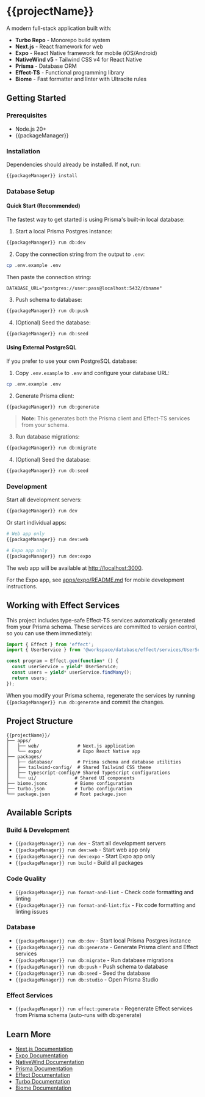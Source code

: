 # {{projectName}}

A modern full-stack application built with:

- **Turbo Repo** - Monorepo build system
- **Next.js** - React framework for web
- **Expo** - React Native framework for mobile (iOS/Android)
- **NativeWind v5** - Tailwind CSS v4 for React Native
- **Prisma** - Database ORM
- **Effect-TS** - Functional programming library
- **Biome** - Fast formatter and linter with Ultracite rules

## Getting Started

### Prerequisites

- Node.js 20+
- {{packageManager}}

### Installation

Dependencies should already be installed. If not, run:

```bash
{{packageManager}} install
```

### Database Setup

#### Quick Start (Recommended)

The fastest way to get started is using Prisma's built-in local database:

1. Start a local Prisma Postgres instance:

```bash
{{packageManager}} run db:dev
```

2. Copy the connection string from the output to `.env`:

```bash
cp .env.example .env
```

Then paste the connection string:
```env
DATABASE_URL="postgres://user:pass@localhost:5432/dbname"
```

3. Push schema to database:

```bash
{{packageManager}} run db:push
```

4. (Optional) Seed the database:

```bash
{{packageManager}} run db:seed
```

#### Using External PostgreSQL

If you prefer to use your own PostgreSQL database:

1. Copy `.env.example` to `.env` and configure your database URL:

```bash
cp .env.example .env
```

2. Generate Prisma client:

```bash
{{packageManager}} run db:generate
```

> **Note:** This generates both the Prisma client and Effect-TS services from your schema.

3. Run database migrations:

```bash
{{packageManager}} run db:migrate
```

4. (Optional) Seed the database:

```bash
{{packageManager}} run db:seed
```

### Development

Start all development servers:

```bash
{{packageManager}} run dev
```

Or start individual apps:

```bash
# Web app only
{{packageManager}} run dev:web

# Expo app only
{{packageManager}} run dev:expo
```

The web app will be available at [http://localhost:3000](http://localhost:3000).

For the Expo app, see [apps/expo/README.md](apps/expo/README.md) for mobile development instructions.

## Working with Effect Services

This project includes type-safe Effect-TS services automatically generated from your Prisma schema. These services are committed to version control, so you can use them immediately:

```typescript
import { Effect } from 'effect';
import { UserService } from '@workspace/database/effect/services/UserService';

const program = Effect.gen(function* () {
  const userService = yield* UserService;
  const users = yield* userService.findMany();
  return users;
});
```

When you modify your Prisma schema, regenerate the services by running `{{packageManager}} run db:generate` and commit the changes.

## Project Structure

```
{{projectName}}/
├── apps/
│   ├── web/              # Next.js application
│   └── expo/             # Expo React Native app
├── packages/
│   ├── database/         # Prisma schema and database utilities
│   ├── tailwind-config/  # Shared Tailwind CSS theme
│   ├── typescript-config/# Shared TypeScript configurations
│   └── ui/              # Shared UI components
├── biome.jsonc          # Biome configuration
├── turbo.json           # Turbo configuration
└── package.json         # Root package.json
```

## Available Scripts

### Build & Development

- `{{packageManager}} run dev` - Start all development servers
- `{{packageManager}} run dev:web` - Start web app only
- `{{packageManager}} run dev:expo` - Start Expo app only
- `{{packageManager}} run build` - Build all packages

### Code Quality

- `{{packageManager}} run format-and-lint` - Check code formatting and linting
- `{{packageManager}} run format-and-lint:fix` - Fix code formatting and linting issues

### Database

- `{{packageManager}} run db:dev` - Start local Prisma Postgres instance
- `{{packageManager}} run db:generate` - Generate Prisma client and Effect services
- `{{packageManager}} run db:migrate` - Run database migrations
- `{{packageManager}} run db:push` - Push schema to database
- `{{packageManager}} run db:seed` - Seed the database
- `{{packageManager}} run db:studio` - Open Prisma Studio

### Effect Services

- `{{packageManager}} run effect:generate` - Regenerate Effect services from Prisma schema (auto-runs with db:generate)

## Learn More

- [Next.js Documentation](https://nextjs.org/docs)
- [Expo Documentation](https://docs.expo.dev)
- [NativeWind Documentation](https://www.nativewind.dev)
- [Prisma Documentation](https://www.prisma.io/docs)
- [Effect Documentation](https://effect.website)
- [Turbo Documentation](https://turbo.build/repo/docs)
- [Biome Documentation](https://biomejs.dev)

